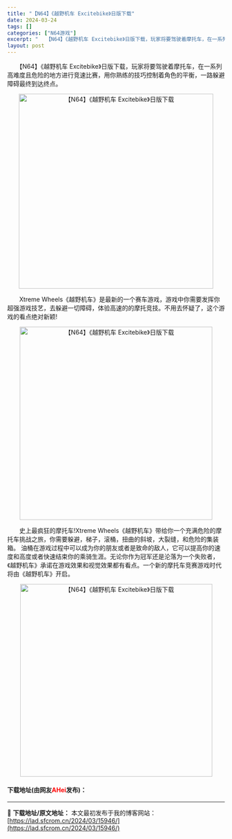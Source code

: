 ```yaml
---
title: "【N64】《越野机车 Excitebike》日版下载"
date: 2024-03-24
tags: []
categories: ["N64游戏"]
excerpt: "　　【N64】《越野机车 Excitebike》日版下载，玩家将要驾驶着摩托车，在一系列高难度且危险的地方进行竞速比赛，用你熟练的技巧控制着角色的平衡，一路躲避障碍最终到达终点。 　　Xtreme Wheels《越野机车》是最新的一个赛车游戏，游戏中你需要发挥你超强游戏技艺，去躲避一切障碍，体验高速&hellip;"
layout: post
---
```


 <p>　　【N64】《越野机车 Excitebike》日版下载，玩家将要驾驶着摩托车，在一系列高难度且危险的地方进行竞速比赛，用你熟练的技巧控制着角色的平衡，一路躲避障碍最终到达终点。</p> <p align="center"><img align="" border="0" src="https://lad.sfcrom.cn/wp-content/uploads/2024/03/20240324_66003b3aa45d4.png" width="450" alt="【N64】《越野机车 Excitebike》日版下载" /></p> <p>　　Xtreme Wheels《越野机车》是最新的一个赛车游戏，游戏中你需要发挥你超强游戏技艺，去躲避一切障碍，体验高速的的摩托竞技。不用去怀疑了，这个游戏的看点绝对新颖!</p> <p align="center"><img align="" border="0" src="https://lad.sfcrom.cn/wp-content/uploads/2024/03/20240324_66003b3bc99e9.png" width="446" alt="【N64】《越野机车 Excitebike》日版下载" /></p> <p>　　史上最疯狂的摩托车!Xtreme Wheels《越野机车》带给你一个充满危险的摩托车挑战之旅，你需要躲避，梯子，滚桶，扭曲的斜坡，大裂缝，和危险的集装箱。 油桶在游戏过程中可以成为你的朋友或者是致命的敌人，它可以提高你的速度和高度或者快速结束你的乘骑生涯。无论你作为冠军还是沦落为一个失败者，《越野机车》承诺在游戏效果和视觉效果都有看点。一个新的摩托车竞赛游戏时代将由《越野机车》开启。</p> <p align="center"><img align="" border="0" src="https://lad.sfcrom.cn/wp-content/uploads/2024/03/20240324_66003b3cb0a70.png" width="445" alt="【N64】《越野机车 Excitebike》日版下载" /></p> <p><h4>下载地址(由网友<font color="red">AHei</font>发布)：</h4></p> 

---
📖 **下载地址/原文地址：** 本文最初发布于我的博客网站：[https://lad.sfcrom.cn/2024/03/15946/](https://lad.sfcrom.cn/2024/03/15946/)
